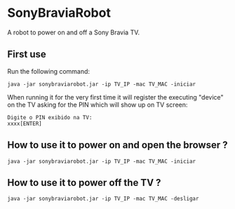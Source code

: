 SonyBraviaRobot
===============

A robot to power on and off a Sony Bravia TV.
## First use

Run the following command:
```
java -jar sonybraviarobot.jar -ip TV_IP -mac TV_MAC -iniciar
```
When running it for the very first time it will register the executing "device" on the TV asking for the PIN which will show up on TV screen:

```
Digite o PIN exibido na TV:
xxxx[ENTER]
```

## How to use it to power on and open the browser ?

```
java -jar sonybraviarobot.jar -ip TV_IP -mac TV_MAC -iniciar
```

## How to use it to power off the TV ?

```
java -jar sonybraviarobot.jar -ip TV_IP -mac TV_MAC -desligar
```
